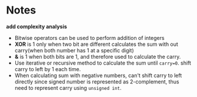 # Notes
**add complexity analysis**
* Bitwise operators can be used to perform addition of integers
* **XOR** is 1 only when two bit are different calculates the sum with out carry(when both number has 1 at a specific digit)
* **&** is 1 when both bits are 1, and therefore used to calculate the carry. 
* Use iterative or recursive method to calculate the sum until `carry=0`. shift carry to left by 1 each time.
* When calculating sum with negative numbers, can't shift carry to left directly since signed number is represented as 2-complement, thus need to represent carry using `unsigned int`.
